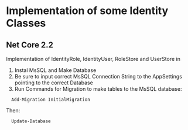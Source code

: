 # Implementation of some Identity Classes
## Net Core 2.2

Implementation of IdentityRole, IdentityUser, RoleStore and UserStore in 

1. Instal MsSQL and Make Database
2. Be sure to input correct MsSQL Connection String to the AppSettings pointing to the correct Database
3. Run Commands for Migration to make tables to the MsSQL database:
```
  Add-Migration InitialMigration
```
Then:
```
  Update-Database
```
